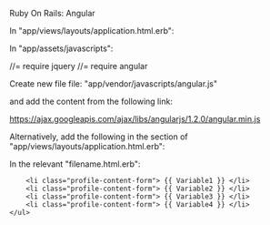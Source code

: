 
Ruby On Rails: Angular

In "app/views/layouts/application.html.erb":

<html ng-app="NameOFApp">
	<head>
	</head>
		<body ng-controller="NameOfAngularController">
        	<script>
	            var app = angular.module('NameOfApp', []);
                app.controller('NameOfAngularController', ['$scope', '$http', function($scope, $http) {
                    $http.get('API_URL').success(function(ReturnObjectName) {
                        $scope.Variable1 = ReturnObjectName.AttributeName;
                        $scope.Variable2 = ReturnObjectName.AttributeName;
                        $scope.Variable4 = ReturnObjectName.AttributeName || "defualut_value";
                        $scope.Variable4 = ReturnObjectName.AttributeName || "defualt_value";
                    });
                }]);
        </script>
	</body>
</html>


In "app/assets/javascripts":

//= require jquery
//= require angular


Create new file file: "app/vendor/javascripts/angular.js"

and add the content from the following link:

https://ajax.googleapis.com/ajax/libs/angularjs/1.2.0/angular.min.js

Alternatively, add the following in the <head> section of "app/views/layouts/application.html.erb":
<script src="https://ajax.googleapis.com/ajax/libs/angularjs/1.2.0/angular.min.js"></script>


In the relevant "filename.html.erb":

		<li class="profile-content-form"> {{ Variable1 }} </li>
		<li class="profile-content-form"> {{ Variable2 }} </li>
		<li class="profile-content-form"> {{ Variable3 }} </li>
		<li class="profile-content-form"> {{ Variable4 }} </li>
	</ul>
</div>


